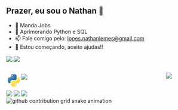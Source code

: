 ## Prazer, eu sou o Nathan 🤗
- 👀 Manda Jobs
- 🌱 Aprimorando Python e SQL
- 📫 Fale comigo pelo: lopes.nathanlemes@gmail.com
- 🐣 Estou começando, aceito ajudas!!

<a href="https://github.com/Wefrit/github-readme-stats">
  <img width=44% align="center" src="https://github-readme-stats.vercel.app/api?username=Wefrit&theme=synthwave" />
</a>
<a href="https://github.com/Wefrit/convoychat">
  <img width=53% align="center" src="https://github-readme-stats.vercel.app/api/top-langs?username=Wefrit&layout=compact&langs_count=8&card_width=320&theme=synthwave" />
</a>

##

<img align="left" width=8% src="https://raw.githubusercontent.com/devicons/devicon/master/icons/python/python-original.svg">
<img align="center" width=5% src="https://cdn.discordapp.com/attachments/1260740891321303162/1369751532827840542/sql-database-generic.190x256.png?ex=681d0006&is=681bae86&hm=07da04f7194bd4f7b790f293655785d78d9f329582ed292726454e32b5fa5d45&">
<img align="right" width=15% src="https://cdn.discordapp.com/attachments/1260740891321303162/1369758091268329524/eu_piscando_1_5.gif?ex=681d0621&is=681bb4a1&hm=fc55f198d41eca29a2172c0161bcf5f97b9dfca75d28e055f3bc0a22407ee4d7&">

##
<div>
<a href="https://www.instagram.com/fritwe/" target="_blank"><img src="https://img.shields.io/badge/Instagram-E4405F?style=for-the-badge&logo=instagram&logoColor=white" target="_blank"></a>
<a href="mailto:lopes.nathanlemes@gmail.com" target="_blank"><img src="https://img.shields.io/badge/Gmail-D14836?style=for-the-badge&logo=gmail&logoColor=white" target="_blank"></a>
<a href="https://www.linkedin.com/in/nathan-lopes-47aaa6315/" target="_blank"><img src="https://img.shields.io/badge/LinkedIn-0077B5?style=for-the-badge&logo=linkedin&logoColor=white" target="_blank"></a>
</div>

<picture>
  <source media="(prefers-color-scheme: dark)" srcset="https://raw.githubusercontent.com/Wefrit/Wefrit/output/github-contribution-grid-snake-dark.svg">
  <source media="(prefers-color-scheme: light)" srcset="https://raw.githubusercontent.com/Wefrit/Wefrit/output/github-contribution-grid-snake.svg">
  <img alt="github contribution grid snake animation" src="https://raw.githubusercontent.com/Wefrit/Wefrit/output/github-contribution-grid-snake.svg">
</picture>
